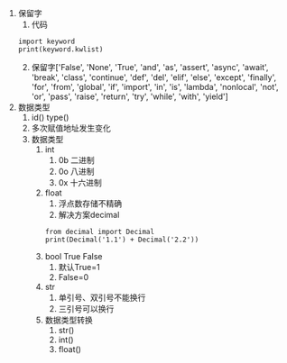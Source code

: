 1. 保留字
    1. 代码
    ```
    import keyword
    print(keyword.kwlist)
    ```
    2. 保留字['False', 'None', 'True', 'and', 'as', 'assert', 'async', 'await', 'break', 'class', 'continue', 'def', 'del', 'elif', 'else', 'except', 'finally', 'for', 'from', 'global', 'if', 'import', 'in', 'is', 'lambda', 'nonlocal', 'not', 'or', 'pass', 'raise', 'return', 'try', 'while', 'with', 'yield']
2. 数据类型
    1. id() type()
    2. 多次赋值地址发生变化
    3. 数据类型
        1. int
            1. 0b 二进制
            2. 0o 八进制
            3. 0x 十六进制
        2. float
            1. 浮点数存储不精确
            2. 解决方案decimal
            ```
            from decimal import Decimal
            print(Decimal('1.1') + Decimal('2.2'))
            ```
        3. bool True False
            1. 默认True=1
            2. False=0
        4. str
            1. 单引号、双引号不能换行
            2. 三引号可以换行
        5. 数据类型转换
            1. str()
            2. int()
            3. float()
